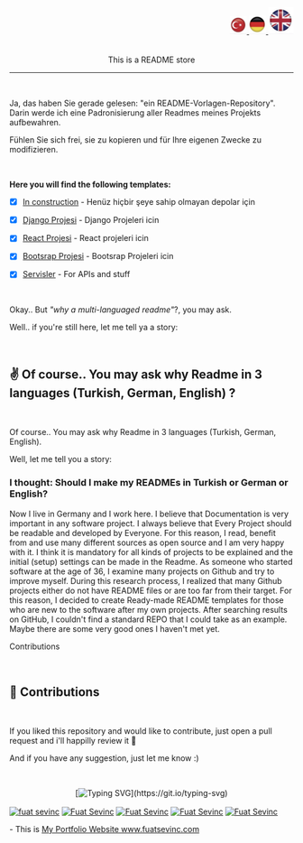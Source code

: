 <div align="right" >
  <a href="./README.md">
    <img src="./images/tr.png" alt="Türkce" width="30px" ></img>
  </a>
  <a href="./README.de.md">
    <img src="./images/de.png" alt="Deutsch" width="30px" ></img>
  </a>
  <a href="./README.en.md">
    <img src="./images/en.png" alt="English" width="45px" ></img>
  </a>
</div>
<br/>

<div align="center">
 
  <br/>
  <span>This is a README store</span>
</div>

--- 

<br/>

Ja, das haben Sie gerade gelesen: "ein README-Vorlagen-Repository".
Darin werde ich eine Padronisierung aller Readmes meines Projekts aufbewahren.

Fühlen Sie sich frei, sie zu kopieren und für Ihre eigenen Zwecke zu modifizieren.

<br/>

**Here you will find the following templates:**

- [x] [In construction](./Construction/README.Construction.md) - Henüz hiçbir şeye sahip olmayan depolar için <br/>

- [x] [Django Projesi](./Django/README.Django.md) - Django Projeleri icin <br/>

- [x] [React Projesi](./React/README.React.md) - React projeleri icin <br/>

- [x] [Bootsrap Projesi](./Bootsrap/README.Bootsrap.md) - Bootsrap Projeleri icin <br/>

- [x] [Servisler](./Api/README.Api.md) - For APIs and stuff<br/>

<br/>

Okay.. But *"why a multi-languaged readme"*?, you may ask.

Well.. if you're still here, let me tell ya a story:

<br/>

## :v: Of course.. You may ask why Readme in 3 languages ​​(Turkish, German, English) ?
<br/>

Of course.. You may ask why Readme in 3 languages ​​(Turkish, German, English).

Well, let me tell you a story:


### I thought: Should I make my READMEs in Turkish or German or English?

Now I live in Germany and I work here.
I believe that Documentation is very important in any software project.
I always believe that Every Project should be readable and developed by Everyone.
For this reason, I read, benefit from and use many different sources as open source and I am very happy with it.
I think it is mandatory for all kinds of projects to be explained and the initial (setup) settings can be made in the Readme.
As someone who started software at the age of 36, I examine many projects on Github and try to improve myself.
During this research process, I realized that many Github projects either do not have README files or are too far from their target.
For this reason, I decided to create Ready-made README templates for those who are new to the software after my own projects.
After searching results on GitHub, I couldn't find a standard REPO that I could take as an example.
Maybe there are some very good ones I haven't met yet.

Contributions


<br/>



## :handshake: Contributions
<br/>

If you liked this repository and would like to contribute, just open a pull request and i'll happilly review it :white_heart:

And if you have any suggestion, just let me know :)

<br/>
<div align='center'>
 
[![Typing SVG](https://readme-typing-svg.herokuapp.com?font=Timmana&size=30&duration=6000&color=F74747&center=true&vCenter=true&lines=%F0%9F%94%97+Connect+with+me...)](https://git.io/typing-svg)
<p align="left">
  <a href="https://www.linkedin.com/in/fuat-sevin%C3%A7-6a7969217/" target="blank"><img align="center" src="https://raw.githubusercontent.com/rahuldkjain/github-profile-readme-generator/master/src/images/icons/Social/linked-in-alt.svg" alt="fuat sevinc" height="30" width="40" /></a>
<a href="https://codepen.io/fuatsevinc" target="blank"><img align="center" src="https://cdn.jsdelivr.net/npm/simple-icons@3.0.1/icons/codepen.svg" alt="Fuat Sevinc" height="30" width="40" /></a>  
  <a href="https://app.netlify.com/teams/fuatsevinc/overview" target="blank"><img align="center" src="https://cdn.jsdelivr.net/npm/simple-icons@3.0.1/icons/netlify.svg" alt="Fuat Sevinc" height="30" width="40" /></a>
<a href="https://twitter.com/FuatSevinc_" target="blank"><img align="center" src="https://cdn.jsdelivr.net/npm/simple-icons@3.0.1/icons/twitter.svg" alt="Fuat Sevinc" height="30" width="40" /></a>
<a href="https://www.instagram.com/fuatsevinc66/" target="blank"><img align="center" src="https://cdn.jsdelivr.net/npm/simple-icons@3.0.1/icons/instagram.svg" alt="Fuat Sevinc" height="30" width="40" /></a>
</p>
<p align="left">
- This is <a href="http://www.fuatsevinc.com" target="_blank">My Portfolio Website www.fuatsevinc.com</a>
</p>

</div>

